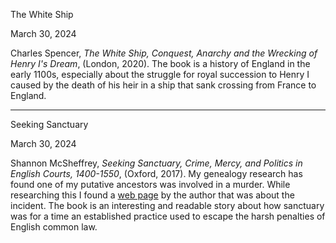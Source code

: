 The White Ship

March 30, 2024

Charles Spencer, *The White Ship, Conquest, Anarchy and the Wrecking of Henry I's Dream*, (London, 2020). The book is a history of England in the early 1100s, especially about the struggle for  royal succession to Henry I caused by the death of his heir in a ship that sank crossing from France to England.

***

Seeking Sanctuary

March 30, 2024

Shannon McSheffrey, *Seeking Sanctuary, Crime, Mercy, and Politics in English Courts, 1400-1550*, (Oxford, 2017). My genealogy research has found one of my putative ancestors was involved in a murder. While researching this I found a [web page](https://sanctuaryseekers.ca/2020/05/06/marches/) by the author that was about the incident. The book is an interesting and readable story about how sanctuary was for a time an established practice used to escape the harsh penalties of English common law.
